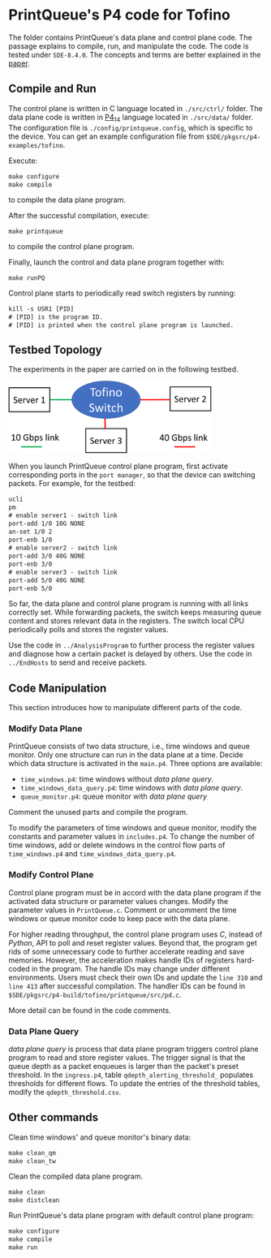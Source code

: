 # PrintQueue's P4 code for Tofino

The folder contains PrintQueue's data plane and control plane code. 
The passage explains to compile, run, and manipulate the code. 
The code is tested under `SDE-8.4.0`. The concepts and terms are better explained in the [paper]().

## Compile and Run
The control plane is written in C language located in `./src/ctrl/` folder.
The data plane code is written in [P4<sub>14</sub>](https://p4.org/p4-spec/p4-14/v1.1.0/tex/p4.pdf) language located in `./src/data/` folder.
The configuration file is `./config/printqueue.config`, which is specific to the device. You can get an example configuration file from `$SDE/pkgsrc/p4-examples/tofino`.

Execute:
```shell script
make configure
make compile
```
to compile the data plane program.

After the successful compilation, execute:
```shell script
make printqueue
```
to compile the control plane program.

Finally, launch the control and data plane program together with:
```shell script
make runPQ
```
Control plane starts to periodically read switch registers by running:
```shell script
kill -s USR1 [PID]
# [PID] is the program ID.
# [PID] is printed when the control plane program is launched.
```

## Testbed Topology
The experiments in the paper are carried on in the following testbed.


<img src="./doc/testbed_topology.png" width="400">


When you launch PrintQueue control plane program, first activate corresponding ports in the `port manager`, so that the device can switching packets.
For example, for the testbed:
```shell script
ucli
pm
# enable server1 - switch link
port-add 1/0 10G NONE
an-set 1/0 2
port-enb 1/0
# enable server2 - switch link
port-add 3/0 40G NONE
port-enb 3/0
# enable server3 - switch link
port-add 5/0 40G NONE
port-enb 5/0
```
So far, the data plane and control plane program is running with all links correctly set.
While forwarding packets, the switch keeps measuring queue content and stores relevant data in the registers.
The switch local CPU periodically polls and stores the register values.

Use the code in `../AnalysisProgram` to further process the register values and diagnose how a certain packet is delayed by others.
Use the code in `../EndHosts` to send and receive packets. 

## Code Manipulation
This section introduces how to manipulate different parts of the code.

### Modify Data Plane
PrintQueue consists of two data structure, i.e., time windows and queue monitor.
Only one structure can run in the data plane at a time.
Decide which data structure is activated in the `main.p4`.
Three options are available:
* `time_windows.p4`: time windows without *data plane query*.
* `time_windows_data_query.p4`: time windows with *data plane query*.
* `queue_monitor.p4`: queue monitor with *data plane query*

Comment the unused parts and compile the program.

To modify the parameters of time windows and queue monitor, modify the constants and parameter values in `includes.p4`.
To change the number of time windows, add or delete windows in the control flow parts of `time_windows.p4` and `time_windows_data_query.p4`.

### Modify Control Plane
Control plane program must be in accord with the data plane program if the activated data structure or parameter values changes.
Modify the parameter values in `PrintQueue.c`. Comment or uncomment the time windows or queue monitor code to keep pace with the data plane.

For higher reading throughput, the control plane program uses *C*, instead of *Python*, API to poll and reset register values.
Beyond that, the program get rids of some unnecessary code to further accelerate reading and save memories.
However, the acceleration makes handle IDs of registers hard-coded in the program. The handle IDs may change under different environments.
Users must check their own IDs and update the `line 310` and `line 413` after successful compilation.
The handler IDs can be found in `$SDE/pkgsrc/p4-build/tofino/printqueue/src/pd.c`.

More detail can be found in the code comments.

### Data Plane Query
*data plane query* is process that data plane program triggers control plane program to read and store register values.
The trigger signal is that the queue depth as a packet enqueues is larger than the packet's preset threshold.
In the `ingress.p4`, table `qdepth_alerting_threshold_` populates thresholds for different flows.
To update the entries of the threshold tables, modify the `qdepth_threshold.csv`.

## Other commands
Clean time windows' and queue monitor's binary data:
```shell script
make clean_qm
make clean_tw
```
Clean the compiled data plane program.
```shell script
make clean
make distclean
```
Run PrintQueue's data plane program with default control plane program:
```shell script
make configure
make compile
make run
```
